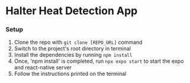 # Halter Heat Detection App


### Setup
 1. Clone the repo with ```git clone [REPO_URL]``` command
 2. Switch to the project's root directory in terminal
 3. Install the dependencies by running ```npm install```
 4. Once, 'npm install' is completed, run ```npx expo start``` to start the expo and react-native server
 5. Follow the instructions printed on the terminal
